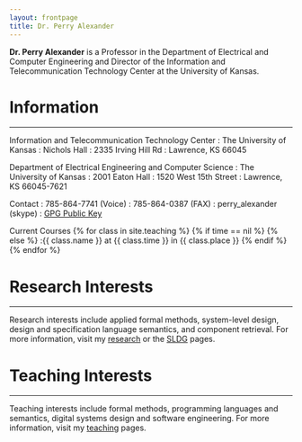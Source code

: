 ```yaml
---
layout: frontpage
title: Dr. Perry Alexander
---
```


**Dr. Perry Alexander** is a Professor in the Department of Electrical
and Computer Engineering and Director of the Information and
Telecommunication Technology Center at the University of Kansas.

# Information

-----

Information and Telecommunication Technology Center
: The University of Kansas
: Nichols Hall
: 2335 Irving Hill Rd
: Lawrence, KS 66045

Department of Electrical Engineering and Computer Science
: The University of Kansas
: 2001 Eaton Hall
: 1520 West 15th Street
: Lawrence, KS 66045-7621

Contact
: 785-864-7741 (Voice)
: 785-864-0387 (FAX)
: perry_alexander (skype)
: [GPG Public Key](resources/PerryAlexander.asc)

Current Courses
{% for class in site.teaching %}
{% if time == nil %}
{% else %}
:{{ class.name }} at {{ class.time }} in {{ class.place }}</li>
{% endif %}
{% endfor %}

# Research Interests

----

Research interests include applied formal methods, system-level
design, design and specification language semantics, and component
retrieval. For more information, visit my [research](research)
or the [SLDG](http://ku-sldg.github.io) pages.

# Teaching Interests

----

Teaching interests include formal methods, programming languages and
semantics, digital systems design and software engineering. For more
information, visit my [teaching](teaching) pages.

